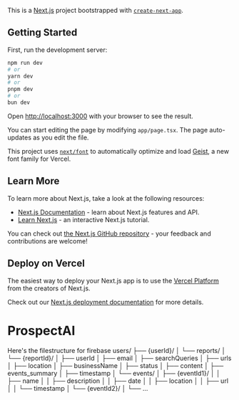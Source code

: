 This is a [Next.js](https://nextjs.org) project bootstrapped with [`create-next-app`](https://nextjs.org/docs/app/api-reference/cli/create-next-app).

## Getting Started

First, run the development server:

```bash
npm run dev
# or
yarn dev
# or
pnpm dev
# or
bun dev
```

Open [http://localhost:3000](http://localhost:3000) with your browser to see the result.

You can start editing the page by modifying `app/page.tsx`. The page auto-updates as you edit the file.

This project uses [`next/font`](https://nextjs.org/docs/app/building-your-application/optimizing/fonts) to automatically optimize and load [Geist](https://vercel.com/font), a new font family for Vercel.

## Learn More

To learn more about Next.js, take a look at the following resources:

- [Next.js Documentation](https://nextjs.org/docs) - learn about Next.js features and API.
- [Learn Next.js](https://nextjs.org/learn) - an interactive Next.js tutorial.

You can check out [the Next.js GitHub repository](https://github.com/vercel/next.js) - your feedback and contributions are welcome!

## Deploy on Vercel

The easiest way to deploy your Next.js app is to use the [Vercel Platform](https://vercel.com/new?utm_medium=default-template&filter=next.js&utm_source=create-next-app&utm_campaign=create-next-app-readme) from the creators of Next.js.

Check out our [Next.js deployment documentation](https://nextjs.org/docs/app/building-your-application/deploying) for more details.
# ProspectAI


Here's the filestructure for firebase
users/
  ├── {userId}/
  │   └── reports/
  │       └── {reportId}/
  │           ├── userId
  │           ├── email
  │           ├── searchQueries
  │           ├── urls
  │           ├── location
  │           ├── businessName
  │           ├── status
  │           ├── content
  │           ├── events_summary
  │           ├── timestamp
  │           └── events/
  │               ├── {eventId1}/
  │               │   ├── name
  │               │   ├── description
  │               │   ├── date
  │               │   ├── location
  │               │   ├── url
  │               │   └── timestamp
  │               └── {eventId2}/
  │                   └── ...